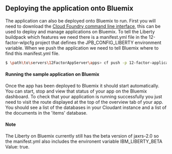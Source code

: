 ## Deploying the application onto Bluemix
The application can also be deployed onto Bluemix to run. First you will need to download the [Cloud Foundry command line interface][cloudfoundry], this can be used to deploy and manage applications on Bluemix. To tell the Liberty buildpack which features we need there is a manifest.yml file in the 12-factor-wlpcfg project that defines the JPB_CONFIG_LIBERTY environment variable. When we push the application we need to tell Bluemix where to find this manifest.yml file.

```bash
$ \path\to\servers\12FactorAppServer\apps> cf push -p 12-factor-application.war -f ..\manifest.yml
```

[cloudfoundry]: https://www.ng.bluemix.net/docs/starters/install_cli.html

#### Running the sample application on Bluemix

Once the app has been deployed to Bluemix it should start automatically. You can start, stop and view that status of your app on the Bluemix dashboard. To check that your application is running successfully you just need to visit the route displayed at the top of the overview tab of your app. You should see a list of the databases in your Cloudant instance and a list of the documents in the 'items' database.

#### Note

The Liberty on Bluemix currently still has the beta version of jaxrs-2.0 so the manifest.yml also includes the environent variable IBM_LIBERTY_BETA Value: true.

